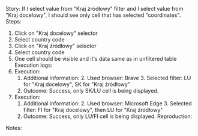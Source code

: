 Story:
If I select value from "Kraj źródłowy" filter and I select value from "Kraj docelowy", I should see only cell that has selected "coordinates".
Steps:
1. Click on "Kraj docelowy" selector
2. Select country code
3. Click on "Kraj źródłowy" selector
2. Select country code
4. One cell should be visible and it's data same as in unfiltered table
Execution logs:
1. Execution:
	1. Additional information:
		2. Used browser: Brave
		3. Selected filter: LU for "Kraj docelowy", SK for "Kraj źródłowy"
	2. Outcome: Success, only SK/LU cell is being displayed.
2. Execution:
	1. Additional information:
		2. Used browser: Microsoft Edge
		3. Selected filter: FI for "Kraj docelowy", then LU for "Kraj źródłowy"
	2. Outcome: Success, only LU/FI cell is being displayed.
Reproduction:

Notes:
